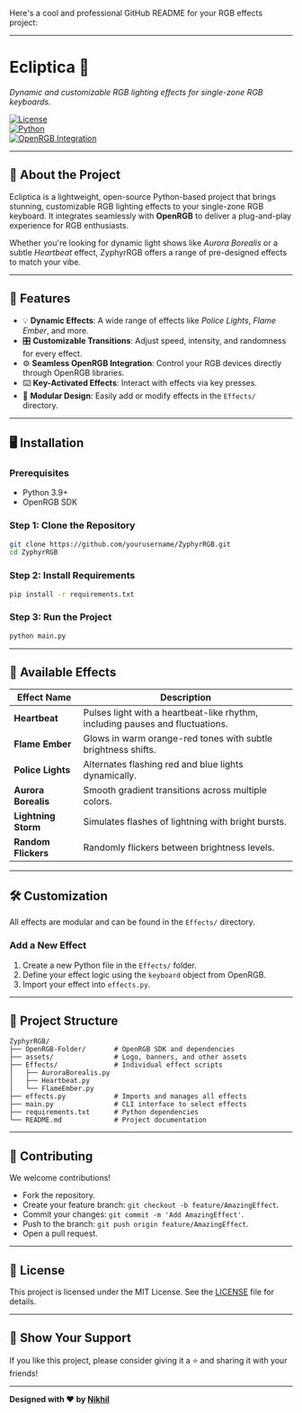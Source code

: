 Here's a cool and professional GitHub README for your RGB effects project:  

---

# **Ecliptica** 🌈  
*Dynamic and customizable RGB lighting effects for single-zone RGB keyboards.*  

[![License](https://img.shields.io/badge/license-MIT-blue)](LICENSE)  
[![Python](https://img.shields.io/badge/Python-3.9+-yellowgreen)](https://www.python.org/)  
[![OpenRGB Integration](https://img.shields.io/badge/OpenRGB-Integrated-orange)](https://openrgb.org/)  

---

## 🚀 **About the Project**  
Ecliptica is a lightweight, open-source Python-based project that brings stunning, customizable RGB lighting effects to your single-zone RGB keyboard. It integrates seamlessly with **OpenRGB** to deliver a plug-and-play experience for RGB enthusiasts.  

Whether you're looking for dynamic light shows like *Aurora Borealis* or a subtle *Heartbeat* effect, ZyphyrRGB offers a range of pre-designed effects to match your vibe.  

---

## 🌟 **Features**  
- 💡 **Dynamic Effects**: A wide range of effects like *Police Lights*, *Flame Ember*, and more.  
- 🎛️ **Customizable Transitions**: Adjust speed, intensity, and randomness for every effect.  
- ⚙️ **Seamless OpenRGB Integration**: Control your RGB devices directly through OpenRGB libraries.  
- ⌨️ **Key-Activated Effects**: Interact with effects via key presses.  
- 🧩 **Modular Design**: Easily add or modify effects in the `Effects/` directory.  

---

## 🖥️ **Installation**  

### Prerequisites  
- Python 3.9+  
- OpenRGB SDK  

### Step 1: Clone the Repository  
```bash  
git clone https://github.com/yourusername/ZyphyrRGB.git  
cd ZyphyrRGB  
```  

### Step 2: Install Requirements  
```bash  
pip install -r requirements.txt  
```  

### Step 3: Run the Project  
```bash  
python main.py  
```  

---

## 🎨 **Available Effects**  
| Effect Name       | Description                                                                 |  
|--------------------|-----------------------------------------------------------------------------|  
| **Heartbeat**      | Pulses light with a heartbeat-like rhythm, including pauses and fluctuations. |  
| **Flame Ember**    | Glows in warm orange-red tones with subtle brightness shifts.                |  
| **Police Lights**  | Alternates flashing red and blue lights dynamically.                        |  
| **Aurora Borealis**| Smooth gradient transitions across multiple colors.                         |  
| **Lightning Storm**| Simulates flashes of lightning with bright bursts.                          |  
| **Random Flickers**| Randomly flickers between brightness levels.                                |  

---

## 🛠️ **Customization**  
All effects are modular and can be found in the `Effects/` directory.  

### Add a New Effect  
1. Create a new Python file in the `Effects/` folder.  
2. Define your effect logic using the `keyboard` object from OpenRGB.  
3. Import your effect into `effects.py`.  

---

## 📄 **Project Structure**  
```plaintext  
ZyphyrRGB/  
├── OpenRGB-Folder/       # OpenRGB SDK and dependencies  
├── assets/               # Logo, banners, and other assets  
├── Effects/              # Individual effect scripts  
│   ├── AuroraBorealis.py  
│   ├── Heartbeat.py  
│   └── FlameEmber.py  
├── effects.py            # Imports and manages all effects  
├── main.py               # CLI interface to select effects  
├── requirements.txt      # Python dependencies  
└── README.md             # Project documentation  
```  

---

## 👥 **Contributing**  
We welcome contributions!  
- Fork the repository.  
- Create your feature branch: `git checkout -b feature/AmazingEffect`.  
- Commit your changes: `git commit -m 'Add AmazingEffect'`.  
- Push to the branch: `git push origin feature/AmazingEffect`.  
- Open a pull request.  

---

## 📜 **License**  
This project is licensed under the MIT License. See the [LICENSE](LICENSE) file for details.  

---

## 🌌 **Show Your Support**  
If you like this project, please consider giving it a ⭐️ and sharing it with your friends!  

---  

**Designed with ❤️ by [Nikhil](https://github.com/nickkcode)**  

